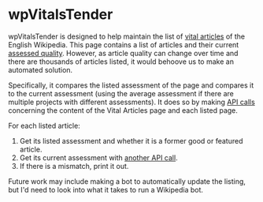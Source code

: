 # wpVitalsTender
wpVitalsTender is designed to help maintain the list of [vital articles](https://en.wikipedia.org/wiki/Wikipedia:Vital_articles) of the English Wikipedia. This page contains a list of articles and their current [assessed quality](https://en.wikipedia.org/wiki/Wikipedia:WikiProject_Wikipedia/Assessment). However, as article quality can change over time and there are thousands of articles listed, it would behoove us to make an automated solution.

Specifically, it compares the listed assessment of the page and compares it to the current assessment (using the average assessment if there are multiple projects with different assessments).
It does so by making [API calls](https://www.mediawiki.org/wiki/API:Main_page) concerning the content of the Vital Articles page and each listed page.

For each listed article:
 1) Get its listed assessment and whether it is a former good or featured article.
 2) Get its current assessment with [another API call](https://www.mediawiki.org/wiki/Extension:PageAssessments).
 3) If there is a mismatch, print it out.

Future work may include making a bot to automatically update the listing, but I'd need to look into what it takes to run a Wikipedia bot.